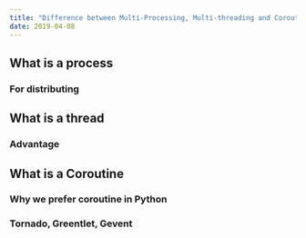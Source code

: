 ```yaml
---
title: "Difference between Multi-Processing, Multi-threading and Coroutine"
date: 2019-04-08
---
```


## What is a process
### For distributing
## What is a thread
### Advantage
## What is a Coroutine
### Why we prefer coroutine in Python
### Tornado, Greentlet, Gevent
<!--stackedit_data:
eyJoaXN0b3J5IjpbMTMzOTMxMTc1Miw1ODQxNjA2MF19
-->